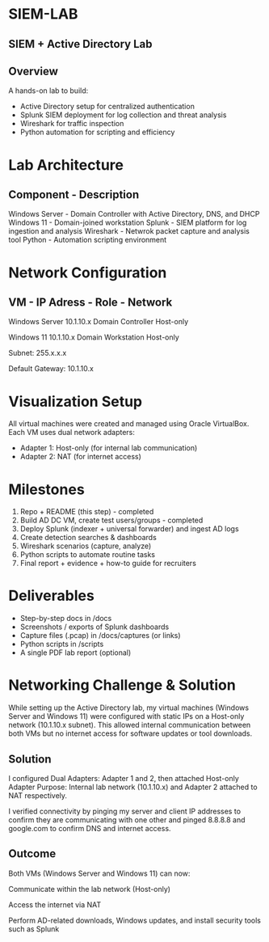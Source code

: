 # SIEM-LAB

## SIEM + Active Directory Lab

## Overview
A hands-on lab to build:
- Active Directory setup for centralized authentication
- Splunk SIEM deployment for log collection and threat analysis
- Wireshark for traffic inspection
- Python automation for scripting and efficiency

# Lab Architecture
## Component    - Description
Windows Server - Domain Controller with Active Directory, DNS, and DHCP
Windows 11     - Domain-joined workstation
Splunk         - SIEM platform for log ingestion and analysis
Wireshark      - Netwrok packet capture and analysis tool
Python         - Automation scripting environment

# Network Configuration
## VM            - IP Adress  - Role               - Network
Windows Server   10.1.10.x    Domain Controller    Host-only

Windows 11        10.1.10.x    Domain Workstation   Host-only

Subnet: 255.x.x.x

Default Gateway: 10.1.10.x

# Visualization Setup
All virtual machines were created and managed using Oracle VirtualBox.
Each VM uses dual network adapters:
- Adapter 1: Host-only (for internal lab communication)
- Adapter 2: NAT (for internet access)



# Milestones
1. Repo + README (this step)  - completed
2. Build AD DC VM, create test users/groups - completed
3. Deploy Splunk (indexer + universal forwarder) and ingest AD logs  
4. Create detection searches & dashboards  
5. Wireshark scenarios (capture, analyze)  
6. Python scripts to automate routine tasks  
7. Final report + evidence + how-to guide for recruiters

# Deliverables
- Step-by-step docs in /docs
- Screenshots / exports of Splunk dashboards
- Capture files (.pcap) in /docs/captures (or links)
- Python scripts in /scripts
- A single PDF lab report (optional)












# Networking Challenge & Solution
While setting up the Active Directory lab, my virtual machines (Windows Server and Windows 11) were configured with static IPs on a Host-only network (10.1.10.x subnet).
This allowed internal communication between both VMs but no internet access for software updates or tool downloads.

## Solution
I configured Dual Adapters: Adapter 1 and 2, then attached Host-only Adapter
Purpose: Internal lab network (10.1.10.x) and Adapter 2 attached to NAT respectively.

I verified connectivity by pinging my server and client IP addresses to confirm they are communicating with one other and pinged 8.8.8.8 and google.com to confirm DNS and internet access.

## Outcome
Both VMs (Windows Server and Windows 11) can now:

Communicate within the lab network (Host-only)

Access the internet via NAT

Perform AD-related downloads, Windows updates, and install security tools such as Splunk
